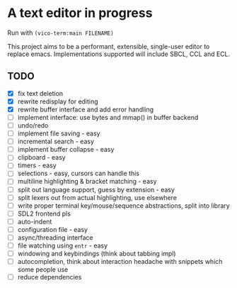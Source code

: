 # A text editor in progress
Run with `(vico-term:main FILENAME)`

This project aims to be a performant, extensible, single-user editor to replace emacs.
Implementations supported will include SBCL, CCL and ECL.

## TODO

- [x] fix text deletion
- [x] rewrite redisplay for editing
- [x] rewrite buffer interface and add error handling
- [ ] implement interface: use bytes and mmap() in buffer backend
- [ ] undo/redo
- [ ] implement file saving - easy
- [ ] incremental search - easy
- [ ] implement buffer collapse - easy
- [ ] clipboard - easy
- [ ] timers - easy
- [ ] selections - easy, cursors can handle this
- [ ] multiline highlighting & bracket matching - easy
- [ ] split out language support, guess by extension - easy
- [ ] split lexers out from actual highlighting, use elsewhere
- [ ] write proper terminal key/mouse/sequence abstractions, split into library
- [ ] SDL2 frontend pls
- [ ] auto-indent
- [ ] configuration file - easy
- [ ] async/threading interface
- [ ] file watching using `entr` - easy
- [ ] windowing and keybindings (think about tabbing impl)
- [ ] autocompletion, think about interaction headache with snippets which some people use
- [ ] reduce dependencies
